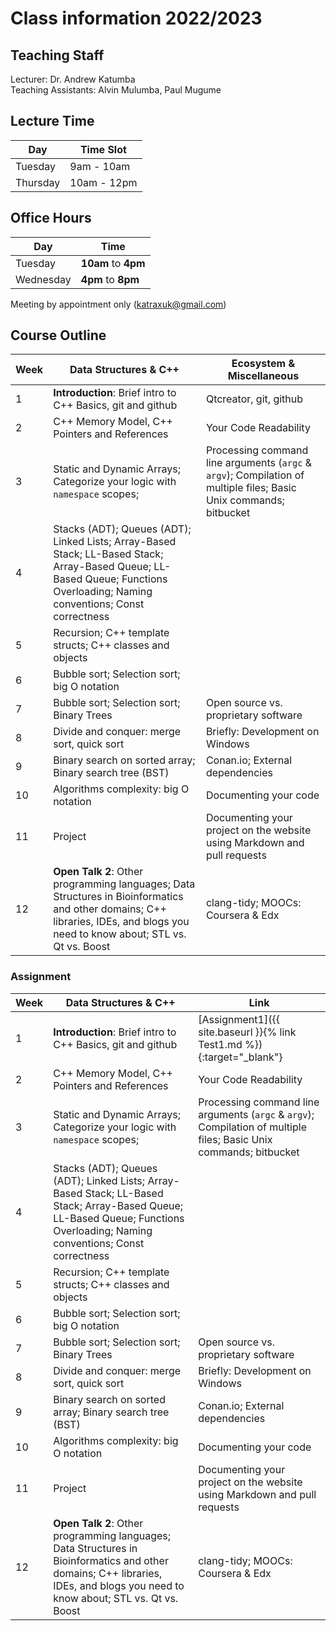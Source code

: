 # Class information 2022/2023
## Teaching Staff

Lecturer: Dr. Andrew Katumba  
Teaching Assistants:  Alvin Mulumba, Paul Mugume  

## Lecture Time

| Day | Time Slot |
|-----|-----------|
| Tuesday | 9am - 10am |
|Thursday | 10am - 12pm |

## Office Hours

| Day | Time |
|-----|-----------|
| Tuesday | **10am** to **4pm** |
| Wednesday | **4pm** to **8pm** |

Meeting by appointment only (katraxuk@gmail.com)


## Course Outline

| Week | Data Structures & C++ | Ecosystem & Miscellaneous |
|------|----------------------|-----------|
| 1 | **Introduction**: Brief intro to C++ Basics, git and github  |Qtcreator, git, github |
| 2 | C++ Memory Model, C++ Pointers and References | Your Code Readability |
| 3 | Static and Dynamic Arrays; Categorize your logic with `namespace` scopes;  | Processing command line arguments (`argc` & `argv`); Compilation of multiple files; Basic Unix commands; bitbucket |
| 4 | Stacks (ADT); Queues (ADT); Linked Lists; Array-Based Stack; LL-Based Stack; Array-Based Queue; LL-Based Queue; Functions Overloading;  Naming conventions; Const correctness |   |
| 5 | Recursion; C++ template structs; C++ classes and objects  |   |
| 6 | Bubble sort; Selection sort; big O notation |   |
| 7 | Bubble sort; Selection sort; Binary Trees  | Open source vs. proprietary software  |
| 8 | Divide and conquer: merge sort, quick sort  | Briefly: Development on Windows |
| 9 | Binary search on sorted array; Binary search tree (BST)  |  Conan.io; External dependencies |
| 10 | Algorithms complexity: big O notation  | Documenting your code |
| 11 | Project  | Documenting your project on the website using Markdown and pull requests |
| 12 | **Open Talk 2**: Other programming languages; Data Structures in Bioinformatics and other domains; C++ libraries, IDEs, and blogs you need to know about; STL vs. Qt vs. Boost | clang-tidy; MOOCs: Coursera & Edx |



### Assignment

| Week | Data Structures & C++ | Link |
|------|----------------------|-----------|
| 1 | **Introduction**: Brief intro to C++ Basics, git and github  |[Assignment1]({{ site.baseurl }}{% link Test1.md %}){:target="_blank"}|
| 2 | C++ Memory Model, C++ Pointers and References | Your Code Readability |
| 3 | Static and Dynamic Arrays; Categorize your logic with `namespace` scopes;  | Processing command line arguments (`argc` & `argv`); Compilation of multiple files; Basic Unix commands; bitbucket |
| 4 | Stacks (ADT); Queues (ADT); Linked Lists; Array-Based Stack; LL-Based Stack; Array-Based Queue; LL-Based Queue; Functions Overloading;  Naming conventions; Const correctness |   |
| 5 | Recursion; C++ template structs; C++ classes and objects  |   |
| 6 | Bubble sort; Selection sort; big O notation |   |
| 7 | Bubble sort; Selection sort; Binary Trees  | Open source vs. proprietary software  |
| 8 | Divide and conquer: merge sort, quick sort  | Briefly: Development on Windows |
| 9 | Binary search on sorted array; Binary search tree (BST)  |  Conan.io; External dependencies |
| 10 | Algorithms complexity: big O notation  | Documenting your code |
| 11 | Project  | Documenting your project on the website using Markdown and pull requests |
| 12 | **Open Talk 2**: Other programming languages; Data Structures in Bioinformatics and other domains; C++ libraries, IDEs, and blogs you need to know about; STL vs. Qt vs. Boost | clang-tidy; MOOCs: Coursera & Edx |
